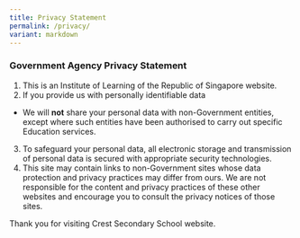 ```yaml
---
title: Privacy Statement
permalink: /privacy/
variant: markdown
---
```

### **Government Agency Privacy Statement**

1.  This is an Institute of Learning of the Republic of Singapore website.
2.  If you provide us with personally identifiable data

*   We will **not** share your personal data with non-Government entities, except where such entities have been authorised to carry out specific Education services.

3.  To safeguard your personal data, all electronic storage and transmission of personal data is secured with appropriate security technologies.
4.  This site may contain links to non-Government sites whose data protection and privacy practices may differ from ours. We are not responsible for the content and privacy practices of these other websites and encourage you to consult the privacy notices of those sites.

Thank you for visiting Crest Secondary School website.